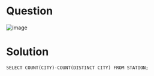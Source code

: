 # Question 

![image](https://user-images.githubusercontent.com/79325092/150291317-00cbe3fa-797a-4b0f-b5a7-2729e642f4cc.png)

# Solution
```
SELECT COUNT(CITY)-COUNT(DISTINCT CITY) FROM STATION; 
```
